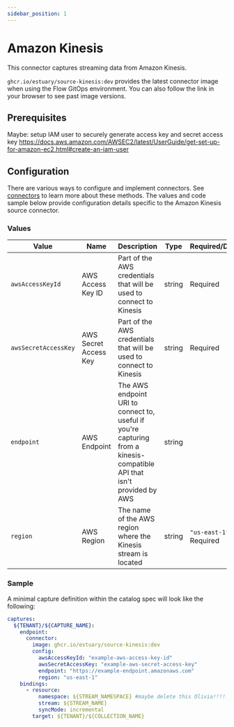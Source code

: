 ```yaml
---
sidebar_position: 1
---
```

# Amazon Kinesis

This connector captures streaming data from Amazon Kinesis.

`ghcr.io/estuary/source-kinesis:dev` provides the latest connector image when using the Flow GitOps environment. You can also follow the link in your browser to see past image versions.

## Prerequisites

Maybe: setup IAM user to securely generate access key and secret access key https://docs.aws.amazon.com/AWSEC2/latest/UserGuide/get-set-up-for-amazon-ec2.html#create-an-iam-user 

## Configuration

There are various ways to configure and implement connectors. See [connectors](../../../concepts/connectors.md#using-connectors) to learn more about these methods. The values and code sample below provide configuration details specific to the Amazon Kinesis source connector.

### Values

| Value | Name| Description | Type | Required/Default |
|---|---|---|---|---|
| `awsAccessKeyId` | AWS Access Key ID | Part of the AWS credentials that will be used to connect to Kinesis | string | Required |
| `awsSecretAccessKey`| AWS Secret Access Key | Part of the AWS credentials that will be used to connect to Kinesis | string | Required |
| `endpoint` | AWS Endpoint | The AWS endpoint URI to connect to, useful if you're capturing from a kinesis-compatible API that isn't provided by AWS | string | |
| `region` | AWS Region | The name of the AWS region where the Kinesis stream is located | string | `"us-east-1"`, Required |

### Sample

A minimal capture definition within the catalog spec will look like the following:

```yaml
captures:
  ${TENANT}/${CAPTURE_NAME}:
    endpoint:
      connector:
        image: ghcr.io/estuary/source-kinesis:dev
        config:
          awsAccessKeyId: "example-aws-access-key-id"
          awsSecretAccessKey: "example-aws-secret-access-key"
          endpoint: "https://example-endpoint.amazonaws.com"
          region: "us-east-1"
    bindings:
      - resource:
          namespace: ${STREAM_NAMESPACE} #maybe delete this Olivia!!!!!!
          stream: ${STREAM_NAME}
          syncMode: incremental
        target: ${TENANT}/${COLLECTION_NAME}

```